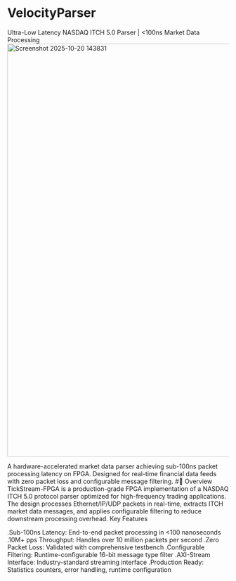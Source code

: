 # VelocityParser
Ultra-Low Latency NASDAQ ITCH 5.0 Parser | &lt;100ns Market Data Processing
<img width="1913" height="939" alt="Screenshot 2025-10-20 143831" src="https://github.com/user-attachments/assets/91020461-0980-46d3-94db-e432758f5584" />


A hardware-accelerated market data parser achieving sub-100ns packet processing latency on FPGA. Designed for real-time financial data feeds with zero packet loss and configurable message filtering.
#🎯 Overview
TickStream-FPGA is a production-grade FPGA implementation of a NASDAQ ITCH 5.0 protocol parser optimized for high-frequency trading applications. The design processes Ethernet/IP/UDP packets in real-time, extracts ITCH market data messages, and applies configurable filtering to reduce downstream processing overhead.
Key Features

.Sub-100ns Latency: End-to-end packet processing in <100 nanoseconds
.10M+ pps Throughput: Handles over 10 million packets per second
.Zero Packet Loss: Validated with comprehensive testbench
.Configurable Filtering: Runtime-configurable 16-bit message type filter
.AXI-Stream Interface: Industry-standard streaming interface
.Production Ready: Statistics counters, error handling, runtime configuration


